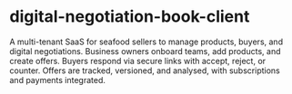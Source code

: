 # digital-negotiation-book-client
A multi-tenant SaaS for seafood sellers to manage products, buyers, and digital negotiations. Business owners onboard teams, add products, and create offers. Buyers respond via secure links with accept, reject, or counter. Offers are tracked, versioned, and analysed, with subscriptions and payments integrated.
